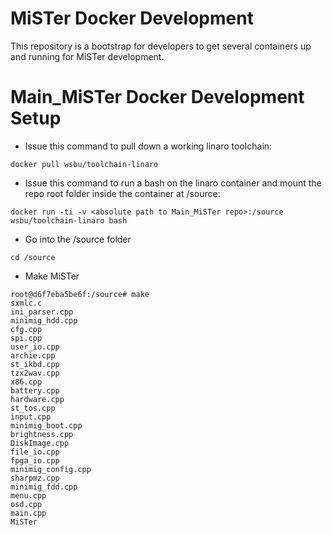 # MiSTer Docker Development

This repository is a bootstrap for developers to get several containers up and running for MiSTer development.

# Main_MiSTer Docker Development Setup

- Issue this command to pull down a working linaro toolchain:
```
docker pull wsbu/toolchain-linaro
```
- Issue this command to run a bash on the linaro container and mount the repo root folder inside the container at /source:
```
docker run -ti -v <absolute path to Main_MiSTer repo>:/source wsbu/toolchain-linaro bash
```
- Go into the /source folder
```
cd /source
```
- Make MiSTer
```
root@d6f7eba5be6f:/source# make
sxmlc.c
ini_parser.cpp
minimig_hdd.cpp
cfg.cpp
spi.cpp
user_io.cpp
archie.cpp
st_ikbd.cpp
tzx2wav.cpp
x86.cpp
battery.cpp
hardware.cpp
st_tos.cpp
input.cpp
minimig_boot.cpp
brightness.cpp
DiskImage.cpp
file_io.cpp
fpga_io.cpp
minimig_config.cpp
sharpmz.cpp
minimig_fdd.cpp
menu.cpp
osd.cpp
main.cpp
MiSTer
```

